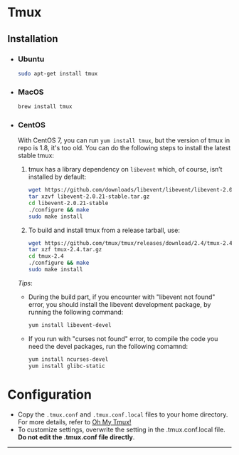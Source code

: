 # Tmux

## Installation 

- ### Ubuntu
    ```bash
    sudo apt-get install tmux
    ```

- ### MacOS
    ```bash
    brew install tmux
    ```

- ### CentOS
    With CentOS 7, you can run `yum install tmux`, but the version of tmux in repo is 1.8, it's too old. You can do the following steps to install the latest stable tmux:

    1. tmux has a library dependency on `libevent` which, of course, isn’t installed by default:

        ```zsh
        wget https://github.com/downloads/libevent/libevent/libevent-2.0.21-stable.tar.gz
        tar xzvf libevent-2.0.21-stable.tar.gz
        cd libevent-2.0.21-stable
        ./configure && make
        sudo make install
        ```

    2. To build and install tmux from a release tarball, use:

        ```zsh
        wget https://github.com/tmux/tmux/releases/download/2.4/tmux-2.4.tar.gz
        tar xzf tmux-2.4.tar.gz
        cd tmux-2.4
        ./configure && make
        sudo make install
        ```

    *Tips*:
    - During the build part, if you encounter with "libevent not found" error, you should install the libevent development package, by running the following command:

        ```zsh
        yum install libevent-devel
        ```

    - If you run with "curses not found" error, to compile the code you need the devel packages, run the following comamnd:

        ```zsh
        yum install ncurses-devel
        yum install glibc-static
        ```

# Configuration

- Copy the `.tmux.conf` and `.tmux.conf.local` files to your home directory. For more details, refer to [Oh My Tmux!](https://github.com/gpakosz/.tmux)
- To customize settings, overwrite the setting in the .tmux.conf.local file. **Do not edit the .tmux.conf file directly**.

---